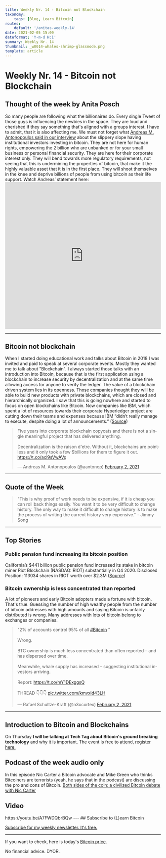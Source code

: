 ```yaml
---
title: Weekly Nr. 14 - Bitcoin not Blockchain
taxonomy:
    tags: [Blog, Learn Bitcoin]
routes:
    default: '/anitas-weekly-14'
date: 2021-02-05 15:00
dateformat: 'Y-m-d H:i'
summary: Weekly Nr. 14
thumbnail: _w0014-whales-shrimp-glassnode.png
template: article
---
```


# Weekly Nr. 14 - Bitcoin not Blockchain

<h2>Thought of the week by Anita Posch</h2>
<div class="white-box">So many people are following what the billionaires do. Every single Tweet of those guys is influencing the newbies in the space. They are loud and cherished if they say something that's aligned with a groups interest. I have to admit, that it is also affecting me. We must not forget what <a href="https://youtu.be/r7Mn07CIJVk" rel="noopener" target="_blank">Andreas M. Antonopoulos said in our interview</a> about the slippery slope having institutional investors investing in bitcoin. They are not here for human rights, empowering the 2 billion who are unbanked or for your small business or personal financial security. They are here for their corporate interest only. They will bend towards more regulatory requirements, not seeing that this is undermining the properties of bitcoin, that make it the highly valuable asset that it is in the first place. They will shoot themselves in the knee and deprive billions of people from using bitcoin as their life support. Watch Andreas’ statement here: <iframe width="100%" height="476" src="https://www.youtube.com/embed/UNA6s4Z78vw?start=1498" frameborder="0" allow="accelerometer; autoplay; clipboard-write; encrypted-media; gyroscope; picture-in-picture" allowfullscreen></iframe></div>
<hr />
<h2>Bitcoin not blockchain</h2>
When I started doing educational work and talks about Bitcoin in 2018 I was invited and paid to speak at several corporate events. Mostly they wanted me to talk about "Blockchain". I always started those talks with an introduction into Bitcoin, because that is the first application using a blockchain to increase security by decentralization and at the same time allowing access for anyone to verify the ledger. The value of a blockchain driven system lies in its openness. Those companies thought they will be able to build new products with private blockchains, which are closed and hierarchically organized. I saw that this is going nowhere and started to focus on open blockchains like Bitcoin. Now companies like IBM, which spent a lot of resources towards their corporate Hyperledger project are cutting down their teams and expenses because IBM “didn’t really manage to execute, despite doing a lot of announcements.” (<a href="https://www.coindesk.com/ibm-blockchain-revenue-misses-job-cuts-sources" target="_blank" rel="noopener">Source</a>)
<div class="white-box"><blockquote class="twitter-tweet"><p lang="en" dir="ltr">Five years into corporate blockchain copycats and there is not a single meaningful project that has delivered anything.<br><br>Decentralization is the raison d&#39;etre. Without it, blockchains are pointless and it only took a few $billions for them to figure it out. <a href="https://t.co/aci9sVwAVq">https://t.co/aci9sVwAVq</a></p>&mdash; Andreas M. Antonopoulos (@aantonop) <a href="https://twitter.com/aantonop/status/1356421884796047360?ref_src=twsrc%5Etfw">February 2, 2021</a></blockquote> 
<script async src="https://platform.twitter.com/widgets.js" charset="utf-8"></script>
</div>
<hr> 
<h2>Quote of the Week</h2>
<blockquote>"This is why proof of work needs to be expensive, if it is cheap you can roll back things easily. You want it to be very difficult to change history. The only way to make it difficult to change history is to make the process of writing the current history very expensive." - Jimmy Song</blockquote>
<hr />
<h2>Top Stories</h2>
<h3>Public pension fund increasing its bitcoin position</h3>
California’s $441 billion public pension fund increased its stake in bitcoin miner Riot Blockchain (NASDAQ: RIOT) substantially in Q4 2020.
Disclosed Position: 113034 shares in RIOT worth over $2.3M (<a href="https://www.sec.gov/Archives/edgar/data/0000919079/000156761921001941/xslForm13F_X01/form13fInfoTable.xml" target="_blank" rel="noopener">Source</a>)

<h3>Bitcoin ownership is less concentrated than reported</h3>
A lot of pioneers and early Bitcoin adopters made a fortune with bitcoin. That's true. Guessing the number of high wealthy people from the number of bitcoin addresses with high amounts and saying Bitcoin is unfairly distributed is wrong. Many addresses with lots of bitcoin belong to exchanges or companies.
<div class="white-box"><blockquote class="twitter-tweet"><p lang="en" dir="ltr">&quot;2% of accounts control 95% of all <a href="https://twitter.com/hashtag/Bitcoin?src=hash&amp;ref_src=twsrc%5Etfw">#Bitcoin</a> &quot;<br><br>Wrong.<br><br>BTC ownership is much less concentrated than often reported – and has dispersed over time.<br><br>Meanwhile, whale supply has increased – suggesting institutional investors arriving.<br><br>Report: <a href="https://t.co/mY1DExggsQ">https://t.co/mY1DExggsQ</a><br><br>THREAD 👇👇👇 <a href="https://t.co/kmvxId43LH">pic.twitter.com/kmvxId43LH</a></p>&mdash; Rafael Schultze-Kraft (@n3ocortex) <a href="https://twitter.com/n3ocortex/status/1356673243734822912?ref_src=twsrc%5Etfw">February 2, 2021</a></blockquote> 
<script async src="https://platform.twitter.com/widgets.js" charset="utf-8"></script>
</div>
<hr />
<h2>Introduction to Bitcoin and Blockchains</h2>
On Thursday <strong>I will be talking at Tech Tag about Bitcoin's ground breaking technology</strong> and why it is important. The event is free to attend, <a href="https://techtag.kreativdistrikt.com/" rel="noopener" target="_blank">register here.</a>

<h2>Podcast of the week audio only</h2>
In this episode Nic Carter a Bitcoin advocate and Mike Green who thinks Bitcoiners are terrorists (yeah, he says that in the podcast) are discussing the pro and cons of Bitcoin. 
<a href="https://www.grant-williams.com/podcast/both-sides-of-the-coin-featuring-mike-green-and-nic-carter/" target="_blank" rel="noopener noreferrer">Both sides of the coin: a civilized Bitcoin debate with Nic Carter</a>

<h2>Video</h2>
https://youtu.be/A7FWDQbrBQw
---
## Subscribe to (L)earn Bitcoin

[Subscribe for my weekly newsletter. It's free.](https://anita.link/weekly)

---

If you want to check, here is today's [Bitcoin price](https://www.coingecko.com/en/coins/bitcoin).

No financial advice. DYOR.